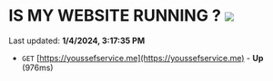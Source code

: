 # IS MY WEBSITE RUNNING ? [![](https://img.shields.io/static/v1?label=Sponsor&message=%E2%9D%A4&logo=GitHub&color=%23fe8e86)](https://github.com/sponsors/<username>)

Last updated: **1/4/2024, 3:17:35 PM**

- `GET` [https://youssefservice.me](https://youssefservice.me) - **Up** (976ms)
